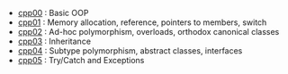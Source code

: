 - [cpp00](00/) : Basic OOP
- [cpp01](01/) : Memory allocation, reference, pointers to members, switch
- [cpp02](02/) : Ad-hoc polymorphism, overloads, orthodox canonical classes
- [cpp03](03/) : Inheritance
- [cpp04](04/) : Subtype polymorphism, abstract classes, interfaces
- [cpp05](05/) : Try/Catch and Exceptions
